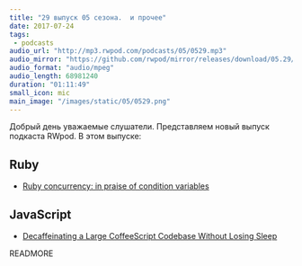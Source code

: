 ```yaml
---
title: "29 выпуск 05 сезона.  и прочее"
date: 2017-07-24
tags:
 - podcasts
audio_url: "http://mp3.rwpod.com/podcasts/05/0529.mp3"
audio_mirror: "https://github.com/rwpod/mirror/releases/download/05.29/0529.mp3"
audio_format: "audio/mpeg"
audio_length: 68981240
duration: "01:11:49"
small_icon: mic
main_image: "/images/static/05/0529.png"
---
```


Добрый день уважаемые слушатели. Представляем новый выпуск подкаста RWpod. В этом выпуске:

## Ruby

 - [Ruby concurrency: in praise of condition variables](https://vaneyckt.io/posts/ruby_concurrency_in_praise_of_condition_variables/)

## JavaScript

 - [Decaffeinating a Large CoffeeScript Codebase Without Losing Sleep](http://eng.datafox.com/javascript/2017/07/18/decaffeinating-large-coffeescript-codebase/)

READMORE
